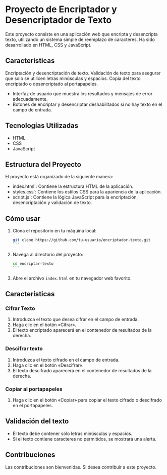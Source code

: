 # Proyecto de Encriptador y Desencriptador de Texto

Este proyecto consiste en una aplicación web que encripta y desencripta texto, utilizando un sistema simple de reemplazo de caracteres. Ha sido desarrollado en HTML, CSS y JavaScript.

## Características

Encriptación y desencriptación de texto.
Validación de texto para asegurar que solo se utilicen letras minúsculas y espacios.
Copia del texto encriptado o desencriptado al portapapeles.
- Interfaz de usuario que muestra los resultados y mensajes de error adecuadamente.
- Botones de encriptar y desencriptar deshabilitados si no hay texto en el campo de entrada.

## Tecnologías Utilizadas

- HTML
- CSS
- JavaScript

## Estructura del Proyecto

El proyecto está organizado de la siguiente manera:


- index.html`: Contiene la estructura HTML de la aplicación.
- styles.css`: Contiene los estilos CSS para la apariencia de la aplicación.
- script.js`: Contiene la lógica JavaScript para la encriptación, desencriptación y validación de texto.

## Cómo usar

1. Clona el repositorio en tu máquina local:
    ````bash
    git clone https://github.com/tu-usuario/encriptador-texto.git
    ```

2. Navega al directorio del proyecto:
    ````bash
    cd encriptar-texto
    ```

3. Abre el archivo ``index.html`` en tu navegador web favorito.

## Características

### Cifrar Texto

1. Introduzca el texto que desea cifrar en el campo de entrada.
2. Haga clic en el botón «Cifrar».
3. El texto encriptado aparecerá en el contenedor de resultados de la derecha.

### Descifrar texto

1. Introduzca el texto cifrado en el campo de entrada.
2. Haga clic en el botón «Descifrar».
3. El texto descifrado aparecerá en el contenedor de resultados de la derecha.

### Copiar al portapapeles

1. Haga clic en el botón «Copiar» para copiar el texto cifrado o descifrado en el portapapeles.

## Validación del texto

- El texto debe contener sólo letras minúsculas y espacios.
- Si el texto contiene caracteres no permitidos, se mostrará una alerta.

## Contribuciones

Las contribuciones son bienvenidas. Si desea contribuir a este proyecto.
